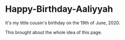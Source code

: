 # Happy-Birthday-Aaliyyah

It's my little cousin's birthday on the 19th of June, 2020.

This brought about the whole idea of this page.
